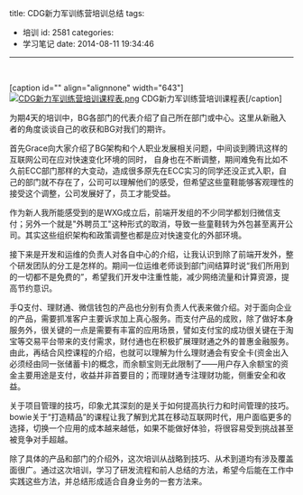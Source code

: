 title: CDG新力军训练营培训总结
tags:
  - 培训
id: 2581
categories:
  - 学习笔记
date: 2014-08-11 19:34:46
---

&nbsp;

[caption id="" align="alignnone" width="643"][![CDG新力军训练营培训课程表.png](http://17173-migs.stor.sinaapp.com/original/99f389b0ae2f8bd6cee92a227f8f9496.png)](http://17173-migs.stor.sinaapp.com/original/99f389b0ae2f8bd6cee92a227f8f9496.png) CDG新力军训练营培训课程表[/caption]

<!--more-->

为期4天的培训中，BG各部门的代表介绍了自己所在部门或中心。这里从新融入者的角度谈谈自己的收获和BG对我们的期许。

首先Grace向大家介绍了BG架构和个人职业发展相关问题，中间谈到腾讯这样的互联网公司在应对快速变化环境的同时， 自身也在不断调整，期间难免有比如不久前ECC部门那样的大变动，造成很多原先在ECC实习的同学还没正式入职，自己的部门就不存在了，公司可以理解他们的感受，但希望这些童鞋能够客观理性的接受这个调整，公司发展好了，员工才能受益。

作为新人我所能感受到的是WXG成立后，前端开发组的不少同学都划归微信支付；另外一个就是"外聘员工"这种形式的取消，导致一些童鞋转为外包甚至离开公司。其实这些组织架构和政策调整也都是应对快速变化的外部环境。

接下来是开发和运维的负责人对各自中心的介绍，让我认识到除了前端开发外，整个研发团队的分工是怎样的。期间一位运维老师谈到部门间结算时说“我们所用到的一切都不是免费的”，希望我们开发中注重性能，减少网络流量和计算资源，提高节约意识。

手Q支付、理财通、微信钱包的产品也分别有负责人代表来做介绍。对于面向企业的产品，需要抓准客户主要诉求加上真心服务。而支付产品的成败，除了做好本身服务外，很关键的一点是需要有丰富的应用场景，譬如支付宝的成功很关键在于淘宝等交易平台带来的支付需求，财付通也在积极扩展理财通之外的普惠金融服务。由此，再结合风控课程的介绍，也就可以理解为什么理财通会有安全卡(资金出入必须经由同一张储蓄卡)的概念，而余额宝则无此限制了——用户存入余额宝的资金主要用途是支付，收益并非首要目的；而理财通专注理财功能，侧重安全和收益。

关于项目管理的技巧，印象尤其深刻的是关于如何提高执行力和时间管理的技巧。bowie关于“打造精品”的课程让我了解到尤其在移动互联网时代，用户面临更多的选择，切换一个应用的成本越来越低，如果不能做好体验，将很容易受到挑战甚至被竞争对手超越。

除了具体的产品和部门的介绍外，这次培训从战略到技巧、从术到道均有涉及覆盖面很广。通过这次培训，学习了研发流程和前人总结的方法，希望今后能在工作中实践这些方法，并总结形成适合自身业务的一套方法来。